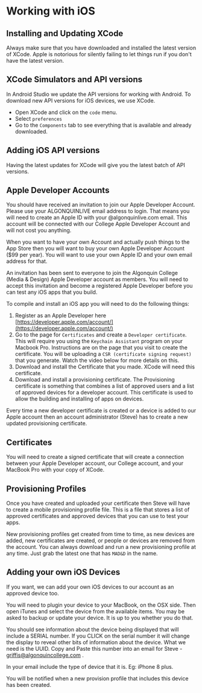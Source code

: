 # Working with iOS

## Installing and Updating XCode

Always make sure that you have downloaded and installed the latest version of XCode. Apple is notorious for silently failing to let things run if you don't have the latest version.


## XCode Simulators and API versions

In Android Studio we update the API versions for working with Android. To download new API versions for iOS devices, we use XCode.

- Open XCode and click on the `code` menu.
- Select `preferences`
- Go to the `Components` tab to see everything that is available and already downloaded.


## Adding iOS API versions

Having the latest updates for XCode will give you the latest batch of API versions.


## Apple Developer Accounts

You should have received an invitation to join our Apple Developer Account. Please use your ALGONQUINLIVE email address to login. That means you will need to create an Apple ID with your @algonquinlive.com email. This account will be connected with our College Apple Developer Account and will not cost you anything.

When you want to have your own Account and actually push things to the App Store then you will want to buy your own Apple Developer Account ($99 per year). You will want to use your own Apple ID and your own email address for that.

An invitation has been sent to everyone to join the Algonquin College (Media & Design) Apple Developer account as members. You will need to accept this invitation and become a registered Apple Developer before you can test any iOS apps that you build.

To compile and install an iOS app you will need to do the following things:

1. Register as an Apple Developer here [https://developer.apple.com/account/](https://developer.apple.com/account/)
2. Go to the page for `Certificates` and create a `Developer certificate`. This will require you using the `Keychain Assistant` program on your Macbook Pro. Instructions are on the page that you visit to create the certificate. You will be uploading a `CSR (certificate signing request)` that you generate. Watch the video below for more details on this.
3. Download and install the Certificate that you made. XCode will need this certificate.
4. Download and install a provisioning certificate. The Provisioning certificate is something that combines a list of approved users and a list of approved devices for a developer account. This certificate is used to allow the building and installing of apps on devices.

<YouTube
    title="iOS Development Certificates"
    url="https://www.youtube.com/embed/1ocAaWzhK9k"
/> 

Every time a new developer certificate is created or a device is added to our Apple account then an account administrator (Steve) has to create a new updated provisioning certificate.

## Certificates

You will need to create a signed certificate that will create a connection between your Apple Developer account, our College account, and your MacBook Pro with your copy of XCode.

## Provisioning Profiles

Once you have created and uploaded your certificate then Steve will have to create a mobile provisioning profile file. This is a file that stores a list of approved certificates and approved devices that you can use to test your apps.

New provisioning profiles get created from time to time, as new devices are added, new certificates are created, or people or devices are removed from the account. You can always download and run a new provisioning profile at any time. Just grab the latest one that has `MAD&D` in the name.

## Adding your own iOS Devices

If you want, we can add your own iOS devices to our account as an approved device too.

You will need to plugin your device to your MacBook, on the OSX side. Then open iTunes and select the device from the available items. You may be asked to backup or update your device. It is up to you whether you do that.

You should see information about the device being displayed that will include a SERIAL number. If you CLICK on the serial number it will change the display to reveal other bits of information about the device. What we need is the UUID. Copy and Paste this number into an email for Steve - griffis@algonquincollege.com .

In your email include the type of device that it is. Eg: iPhone 8 plus.

You will be notified when a new provision profile that includes this device has been created.
